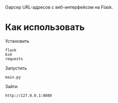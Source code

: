 Gарсер URL-адресов с веб-интерфейсом на Flask.
# Как использовать
Установить
```
flask
bs4
requests
```
Запустить
```
main.py
```
Зайти
```
http://127.0.0.1:8080
```
